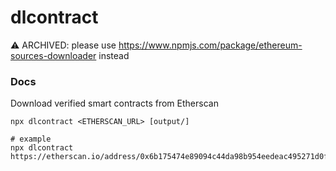 # dlcontract

⚠️ ARCHIVED: please use https://www.npmjs.com/package/ethereum-sources-downloader instead

### Docs

Download verified smart contracts from Etherscan

```
npx dlcontract <ETHERSCAN_URL> [output/]

# example
npx dlcontract https://etherscan.io/address/0x6b175474e89094c44da98b954eedeac495271d0f#code
```

